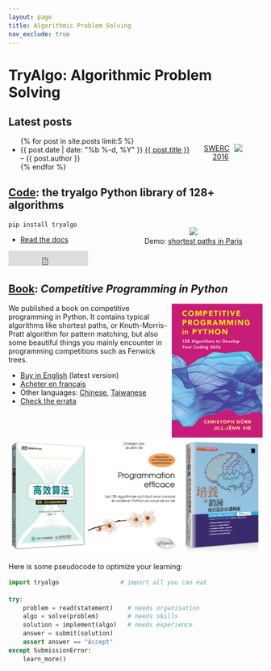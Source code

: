 ```yaml
---
layout: page
title: Algorithmic Problem Solving
nav_exclude: true
---
```


# TryAlgo: Algorithmic Problem Solving

## Latest posts

<figure style="float: right; margin-left: 10px; text-align: center;">
    <a href="{% post_url en/2016-11-19-swerc-2016 %}"><img src="/fr/images/swerc2016/swerc2016-thumb.jpg" style="float: right" /></a>
    <figcaption><a href="{% post_url en/2016-11-19-swerc-2016 %}">SWERC 2016</a></figcaption>
</figure>

<ul>
{% for post in site.posts limit:5 %}
    <li> {{ post.date | date: "%b %-d, %Y" }} <a href="{{ post.url }}">{{ post.title }}</a> – {{ post.author }}
    </li>
{% endfor %}
</ul>

## [Code](/code/): the tryalgo Python library of 128+ algorithms

<figure style="float: right; margin-left: 10px; text-align: center;">
    <a href="http://nbviewer.jupyter.org/github/jilljenn/tryalgo/blob/master/examples/TryAlgo%20Maps%20in%20Paris.ipynb" target="_blank"><img src="/static/paris.png" width="200" /></a>
    <figcaption>Demo: <a href="http://nbviewer.jupyter.org/github/jilljenn/tryalgo/blob/master/examples/TryAlgo%20Maps%20in%20Paris.ipynb">shortest paths in Paris</a></figcaption>
</figure>

    pip install tryalgo

- [Read the docs](https://jilljenn.github.io/tryalgo/)

<iframe src="https://ghbtns.com/github-btn.html?user=jilljenn&amp;repo=tryalgo&amp;type=fork&amp;count=true&amp;size=large" frameborder="0" scrolling="0" width="158px" height="30px"></iframe>

## [Book](/book): *Competitive Programming in Python*

<a href="https://amzn.to/45itxtF"><img src="/static/tryalgo-en.jpg" style="float: right" width="180" /></a>

We published a book on competitive programming in Python. It contains typical algorithms like shortest paths, or Knuth-Morris-Pratt algorithm for pattern matching, but also some beautiful things you mainly encounter in programming competitions such as Fenwick trees.

- [Buy in English](https://amzn.to/45itxtF) (latest version)
- [Acheter en français](https://amzn.to/3SAzuPt)
- Other languages: [Chinese](https://book.douban.com/subject/30210075/), [Taiwanese](https://www.drmaster.com.tw/Bookinfo.asp?BookID=MP11906)
- [Check the errata](/errata)

[![](/static/books.jpg)](https://amzn.to/3SAzuPt)

Here is some pseudocode to optimize your learning:

```python
import tryalgo                 # import all you can eat

try:
    problem = read(statement)    # needs organisation
    algo = solve(problem)        # needs skills
    solution = implement(algo)   # needs experience
    answer = submit(solution)
    assert answer == "Accept"
except SubmissionError:
    learn_more()
```
